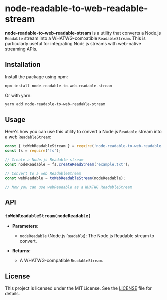 # node-readable-to-web-readable-stream

**node-readable-to-web-readable-stream** is a utility that converts a Node.js `Readable` stream into a WHATWG-compatible `ReadableStream`. This is particularly useful for integrating Node.js streams with web-native streaming APIs.

## Installation

Install the package using npm:

```bash
npm install node-readable-to-web-readable-stream
```

Or with yarn:

```bash
yarn add node-readable-to-web-readable-stream
```

## Usage

Here's how you can use this utility to convert a Node.js `Readable` stream into a web `ReadableStream`:

```javascript
const { toWebReadableStream } = require('node-readable-to-web-readable-stream');
const fs = require('fs');

// Create a Node.js Readable stream
const nodeReadable = fs.createReadStream('example.txt');

// Convert to a web ReadableStream
const webReadable = toWebReadableStream(nodeReadable);

// Now you can use webReadable as a WHATWG ReadableStream
```

## API

### `toWebReadableStream(nodeReadable)`

- **Parameters:**
  - `nodeReadable` (Node.js `Readable`): The Node.js Readable stream to convert.

- **Returns:**
  - A WHATWG-compatible `ReadableStream`.

## License

This project is licensed under the MIT License. See the [LICENSE](LICENSE) file for details.
